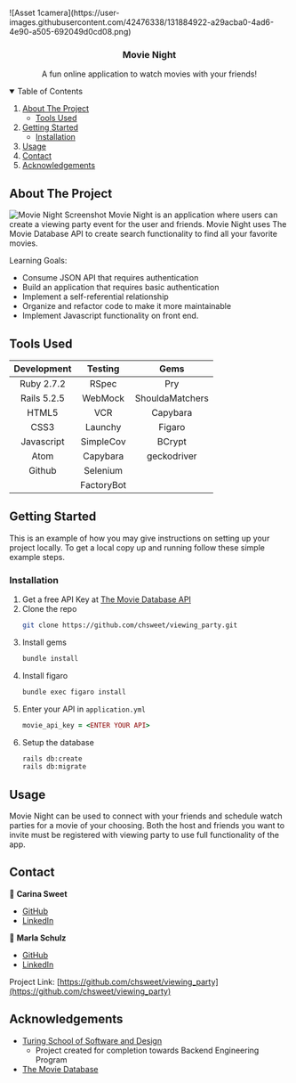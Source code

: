 <!-- PROJECT SHIELDS -->
<!--
*** I'm using markdown "reference style" links for readability.
*** Reference links are enclosed in brackets [ ] instead of parentheses ( ).
*** See the bottom of this document for the declaration of the reference variables
*** for contributors-url, forks-url, etc. This is an optional, concise syntax you may use.
*** https://www.markdownguide.org/basic-syntax/#reference-style-links
-->

<!-- PROJECT LOGO -->
<br />
  ![Asset 1camera](https://user-images.githubusercontent.com/42476338/131884922-a29acba0-4ad6-4e90-a505-692049d0cd08.png)
  <h3 align="center">Movie Night</h3>

  <p align="center">
    A fun online application to watch movies with your friends!
  </p>



<!-- TABLE OF CONTENTS -->
<details open="open">
  <summary>Table of Contents</summary>
  <ol>
    <li>
      <a href="#about-the-project">About The Project</a>
      <ul>
        <li><a href="#tools-used">Tools Used</a></li>
      </ul>
    </li>
    <li>
      <a href="#getting-started">Getting Started</a>
      <ul>
        <li><a href="#installation">Installation</a></li>
      </ul>
    </li>
    <li><a href="#usage">Usage</a></li>
    <li><a href="#contact">Contact</a></li>
    <li><a href="#acknowledgements">Acknowledgements</a></li>
  </ol>
</details>



<!-- ABOUT THE PROJECT -->
## About The Project

![Movie Night Screenshot](https://user-images.githubusercontent.com/42476338/131887219-04e4594f-72bc-4fd0-867f-f363b0c97b38.png)
Movie Night is an application where users can create a viewing party event for the user and friends. Movie Night uses The Movie Database API to create search functionality to find all your favorite movies. 


Learning Goals:
* Consume JSON API that requires authentication
* Build an application that requires basic authentication
* Implement a self-referential relationship
* Organize and refactor code to make it more maintainable
* Implement Javascript functionality on front end. 


## Tools Used

| Development | Testing       | Gems            |
|   :----:    |    :----:     |    :----:       |
| Ruby 2.7.2  | RSpec         | Pry             |
| Rails 5.2.5 | WebMock       | ShouldaMatchers |
| HTML5       | VCR           | Capybara        |
| CSS3        | Launchy       | Figaro          |
| Javascript  | SimpleCov     | BCrypt          |
| Atom        | Capybara      | geckodriver     |
| Github      | Selenium      |                 |
|             | FactoryBot    |                 |


<!-- GETTING STARTED -->
## Getting Started

This is an example of how you may give instructions on setting up your project locally.
To get a local copy up and running follow these simple example steps.


### Installation

1. Get a free API Key at [The Movie Database API](https://developers.themoviedb.org/3/getting-started/introduction)
2. Clone the repo
   ```sh
   git clone https://github.com/chsweet/viewing_party.git
   ```
3. Install gems
   ```sh
   bundle install
   ```
4. Install figaro
    ```sh
   bundle exec figaro install
   ```
5. Enter your API in `application.yml`
   ```ruby
   movie_api_key = <ENTER YOUR API>
   ```
6. Setup the database
    ```sh
   rails db:create
   rails db:migrate
   ```



<!-- USAGE EXAMPLES -->
## Usage

Movie Night can be used to connect with your friends and schedule watch parties for a movie of your choosing. Both the host and friends you want to invite must be registered with viewing party to use full functionality of the app. 


<!-- CONTACT -->
## Contact
👤  **Carina Sweet**
- [GitHub](https://github.com/chsweet)
- [LinkedIn](https://www.linkedin.com/in/carina-h-sweet/)

👤  **Marla Schulz**
- [GitHub](https://github.com/marlitas)
- [LinkedIn](https://www.linkedin.com/in/marla-a-schulz/)

Project Link: [https://github.com/chsweet/viewing_party](https://github.com/chsweet/viewing_party)


<!-- ACKNOWLEDGEMENTS -->
## Acknowledgements
* [Turing School of Software and Design](https://turing.edu/)
  - Project created for completion towards Backend Engineering Program
* [The Movie Database](https://www.themoviedb.org/)
